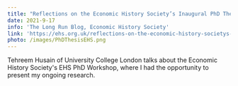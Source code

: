 ```yaml
---
title: "Reflections on the Economic History Society’s Inaugural PhD Thesis Workshop"
date: 2021-9-17
info: 'The Long Run Blog, Economic History Society'
link: 'https://ehs.org.uk/reflections-on-the-economic-history-societys-inaugural-phd-thesis-workshop/'
photo: /images/PhDThesisEHS.png
---
```


Tehreem Husain of University College London talks about the Economic History Society's EHS PhD Workshop, where I had the opportunity to present my ongoing research. 
